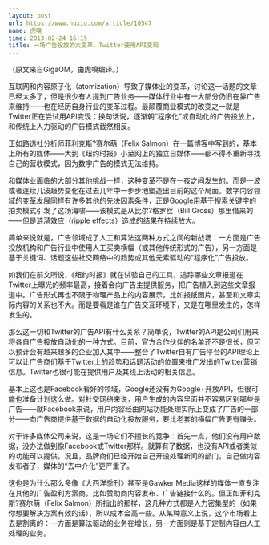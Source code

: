 ```yaml
---
layout: post
url: https://www.huxiu.com/article/10547
name: 虎嗅
time: 2013-02-24 16:19
title: 一场广告投放的大变革，Twitter要用API变现
---
```

（原文来自GigaOM，由虎嗅编译。）

互联网和内容原子化（atomization）导致了媒体业的变革，讨论这一话题的文章已经太多了，但是很少有人提到广告业务——媒体行业中有一大部分仍旧在靠广告来维持——也在经历自身行业的变革过程。最颠覆商业模式的改变之一就是Twitter正在尝试用API变现：换句话说，逐渐朝“程序化”或自动化的广告投放上，和传统上人力驱动的广告模式截然相反。

正如路透社分析师菲利克斯?赛尔萌（Felix Salmon）在一篇博客中写到的，基本上所有的媒体——大到《纽约时报》小至网上的独立自媒体——都不得不重新寻找自己的营收模式，因为数字广告的模式无法维持。

和媒体业面临的大部分其他挑战一样，这种变革不是在一夜之间发生的。而是一波或者连续几波趋势变化在过去几年中一步步地塑造出目前的这个局面。数字内容领域的变革发展同样有许多其他的先决因素条件，正是Google用基于搜索关键字的拍卖模式引发了这场海啸——该模式是从比尔?格罗丝（Bill Gross）那里借来的——但是涟漪效应（ripple effects）造成的结果在持续放大。

简单来说就是，广告领域成了人工和算法这两种方式之间的新战场：一方面是广告投放机构和广告行业中使用人工买卖横幅（或其他传统形式的广告），另一方面是基于关键词、话题这些社交网络中的趋势或其他元素驱动的“程序化”广告投放。

如我们在前文所说，《纽约时报》就在试验自己的工具，追踪哪些文章报道在Twitter上曝光的频率最高，接着会向广告主提供服务，把广告植入到这些文章报道中。广告形式再也不限于物理产品上的内容展示，比如报纸图片，甚至和文章实际内容的关系也不大。而是要看是谁在广告交互环境下，又是在哪里发生的，怎样发生的。

那么这一切和Twitter的广告API有什么关系？简单说，Twitter的API是公司们用来将各自广告投放自动化的一种方式。目前，官方合作伙伴的名单还不是很长，但可以预计会有越来越多的企业加入其中——整合了Twitter自有广告平台的API理论上可以让广告商们基于Twitter上的趋势和话题活动的位置来推广发出的Twitter营销信息。Twitter也很可能在提供用户及其线上活动的相关信息。

基本上这也是Facebook看好的领域，Google还没有为Google+开放API，但很可能也准备计划这么做。对社交网络来说，用户生成的内容里面并不容易区别哪些是广告——就Facebook来说，用户内容经由网站功能处理实际上变成了广告的一部分——向广告商提供基于数据的自动化投放服务，要比老套的横幅广告更有赚头。

对于许多媒体公司来说，这是一场它们不擅长的竞争：首先一点，他们没有用户数据，没办法做到像Facebook或Twitter那样。就算有了数据，也没有API或者类似的功能可以提供。况且，品牌商们已经开始自己开设处理新闻的部门，自己做内容发布者了，媒体的“去中介化”更严重了。

这也是为什么那么多像《大西洋季刊》甚至是Gawker Media这样的媒体一直专注在其他的广告盈利方案商，比如赞助商内容发布、广告链接什么的。但正如菲利克斯?赛尔萌（Felix Salmon）所指出的那样，这几种方式都是人力密集型的（如果你想要解决方案有效的话），所以成本会高一些。从某种意义上说，这个市场看上去是割离的：一方面是算法驱动的业务在增长，另一方面则是基于定制内容由人工处理的业务。

